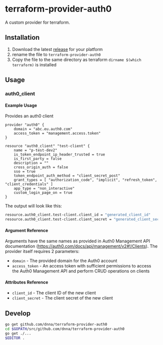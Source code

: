# terraform-provider-auth0

A custom provider for terraform.

## Installation

1. Download the latest [release](github.com/dnna/terraform-provider-auth0/releases) for your platform
2. rename the file to `terraform-provider-auth0`
3. Copy the file to the same directory as terraform `dirname $(which terraform)` is installed

## Usage

### auth0_client

#### Example Usage

Provides an auth0 client

```hcl
provider "auth0" {
    domain = "abc.eu.auth0.com"
    access_token = "management.access.token"
}

resource "auth0_client" "test-client" {
    name = "p-test-dev2"
    is_token_endpoint_ip_header_trusted = true
    is_first_party = false
    description = ""
    cross_origin_auth = false
    sso = true
    token_endpoint_auth_method = "client_secret_post"
    grant_types = [ "authorization_code", "implicit", "refresh_token", "client_credentials" ]
    app_type = "non_interactive"
    custom_login_page_on = true
}
```

The output will look like this:

```sh
resource.auth0_client.test-client.client_id = "generated_client_id"
resource.auth0_client.test-client.client_secret = "generated_client_secret"
```

#### Argument Reference

Arguments have the same names as provided in Auth0 Management API documentation (https://auth0.com/docs/api/management/v2#!/Clients).
The provider itself requires 2 parameters:


- `domain` - The provided domain for the Auth0 account
- `access_token` - An access token with sufficient permissions to access the Auth0 Management API and perform CRUD operations on clients

#### Attributes Reference

- `client_id` - The client ID of the new client
- `client_secret` - The client secret of the new client

## Develop

```sh
go get github.com/dnna/terraform-provider-auth0
cd $GOPATH/src/github.com/dnna/terraform-provider-auth0
go get ./...
$EDITOR .
```
